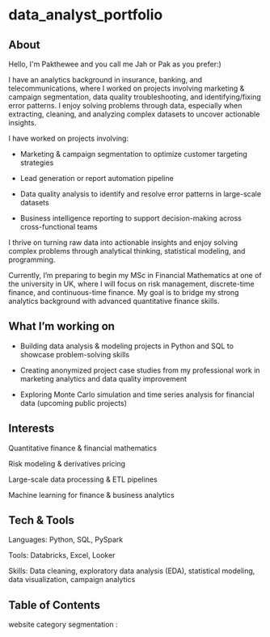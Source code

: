 # data_analyst_portfolio


## About
Hello, I'm Pakthewee and you call me Jah or Pak as you prefer:) 

I have an analytics background in insurance, banking, and telecommunications, where I worked on projects involving marketing & campaign segmentation, data quality troubleshooting, and identifying/fixing error patterns.
I enjoy solving problems through data, especially when extracting, cleaning, and analyzing complex datasets to uncover actionable insights.

I have worked on projects involving:

- Marketing & campaign segmentation to optimize customer targeting strategies

- Lead generation or report automation pipeline

- Data quality analysis to identify and resolve error patterns in large-scale datasets

- Business intelligence reporting to support decision-making across cross-functional teams

I thrive on turning raw data into actionable insights and enjoy solving complex problems through analytical thinking, statistical modeling, and programming.

Currently, I’m preparing to begin my MSc in Financial Mathematics at one of the university in UK, where I will focus on risk management, discrete-time finance, and continuous-time finance. My goal is to bridge my strong analytics background with advanced quantitative finance skills.


## What I’m working on
- Building data analysis & modeling projects in Python and SQL to showcase problem-solving skills

- Creating anonymized project case studies from my professional work in marketing analytics and data quality improvement

- Exploring Monte Carlo simulation and time series analysis for financial data (upcoming public projects)


## Interests
Quantitative finance & financial mathematics

Risk modeling & derivatives pricing

Large-scale data processing & ETL pipelines

Machine learning for finance & business analytics


## Tech & Tools
Languages: Python, SQL, PySpark

Tools: Databricks, Excel, Looker

Skills: Data cleaning, exploratory data analysis (EDA), statistical modeling, data visualization, campaign analytics


## Table of Contents
website category segmentation :

